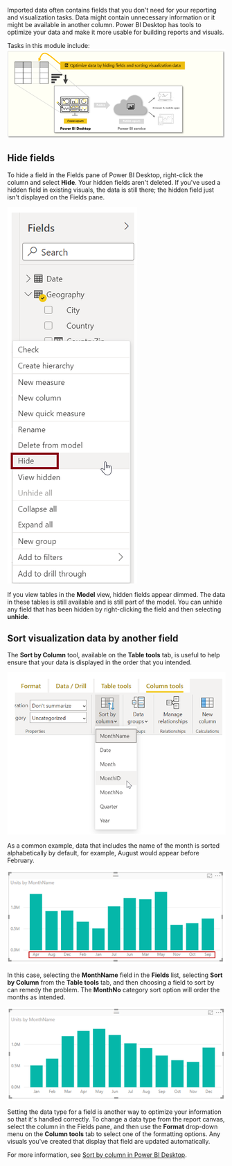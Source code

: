 Imported data often contains fields that you don't need for your reporting and visualization tasks. Data might contain unnecessary information or it might be available in another column. Power BI Desktop has tools to optimize your data and make it more usable for building reports and visuals.

Tasks in this module include:
![Conceptual graphic of the tasks in this module.](../media/04-power-bi-desktop-overview.png)


## Hide fields
To hide a field in the Fields pane of Power BI Desktop, right-click the column and select **Hide**. Your hidden fields aren't deleted. If you've used a hidden field in existing visuals, the data is still there; the hidden field just isn't displayed on the Fields pane.

![Screenshot of the Hide feature.](../media/04-power-bi-desktop-hide-field.png)

If you view tables in the **Model** view, hidden fields appear dimmed. The data in these tables is still available and is still part of the model. You can unhide any field that has been hidden by right-clicking the field and then selecting **unhide**.

## Sort visualization data by another field
The **Sort by Column** tool, available on the **Table tools** tab, is useful to help ensure that your data is displayed in the order that you intended.  

![Screenshot of the Sort by Column field.](../media/04-power-bi-desktop-sort-by-column.png)

As a common example, data that includes the name of the month is sorted alphabetically by default, for example, August would appear before February.

![Bar graph with months sorted alphabetically.](../media/04-power-bi-desktop-alphabetical-months.png)

In this case, selecting the **MonthName** field in the **Fields** list, selecting **Sort by Column** from the **Table tools** tab, and then choosing a field to sort by can remedy the problem. The **MonthNo** category sort option will order the months as intended.

![Bar graph with month sorted by month order.](../media/04-power-bi-desktop-sorted-months.png)

Setting the data type for a field is another way to optimize your information so that it's handled correctly. To change a data type from the report canvas, select the column in the Fields pane, and then use the **Format** drop-down menu on the **Column tools** tab to select one of the formatting options. Any visuals you've created that display that field are updated automatically.

For more information, see [Sort by column in Power BI Desktop](https://docs.microsoft.com/power-bi/desktop-sort-by-column/?azure-portal=true).
